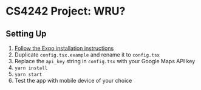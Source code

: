 # CS4242 Project: WRU?

## Setting Up

1. [Follow the Expo installation instructions](https://docs.expo.dev/home/get-started/installation/)
2. Duplicate `config.tsx.example` and rename it to `config.tsx`
3. Replace the `api_key` string in `config.tsx` with your Google Maps API key
4. `yarn install`
5. `yarn start`
6. Test the app with mobile device of your choice
